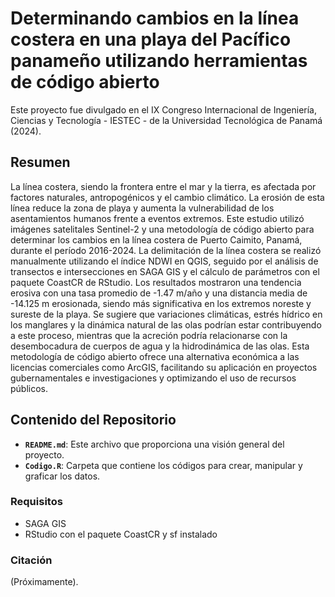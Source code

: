 # Determinando cambios en la línea costera en una playa del Pacífico panameño utilizando herramientas de código abierto

Este proyecto fue divulgado en el IX Congreso Internacional de Ingeniería, Ciencias y Tecnología - IESTEC - de la Universidad Tecnológica de Panamá (2024).

## Resumen

La línea costera, siendo la frontera entre el mar y la tierra, es afectada por factores naturales, antropogénicos y el cambio climático. La erosión de esta línea reduce la zona de playa y aumenta la vulnerabilidad de los asentamientos humanos frente a eventos extremos. Este estudio utilizó imágenes satelitales Sentinel-2 y una metodología de código abierto para determinar los cambios en la línea costera de Puerto Caimito, Panamá, durante el período 2016-2024. La delimitación de la línea costera se realizó manualmente utilizando el índice NDWI en QGIS, seguido por el análisis de transectos e intersecciones en SAGA GIS y el cálculo de parámetros con el paquete CoastCR de RStudio. Los resultados mostraron una tendencia erosiva con una tasa promedio de -1.47 m/año y una distancia media de -14.125 m erosionada, siendo más significativa en los extremos noreste y sureste de la playa. Se sugiere que variaciones climáticas, estrés hídrico en los manglares y la dinámica natural de las olas podrían estar contribuyendo a este proceso, mientras que la acreción podría relacionarse con la desembocadura de cuerpos de agua y la hidrodinámica de las olas. Esta metodología de código abierto ofrece una alternativa económica a las licencias comerciales como ArcGIS, facilitando su aplicación en proyectos gubernamentales e investigaciones y optimizando el uso de recursos públicos.

## Contenido del Repositorio

- **`README.md`**: Este archivo que proporciona una visión general del proyecto.
- **`Codigo.R`**: Carpeta que contiene los códigos para crear, manipular y graficar los datos.

### Requisitos
- SAGA GIS
- RStudio con el paquete CoastCR y sf instalado

### Citación
(Próximamente).
